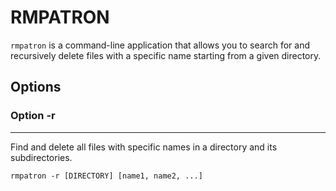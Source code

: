 # RMPATRON

`rmpatron` is a command-line application that allows you to search for and recursively delete files with a specific name starting from a given directory.

## Options
### Option -r

---

Find and delete all files with specific names in a directory and its subdirectories.

```
rmpatron -r [DIRECTORY] [name1, name2, ...]
```